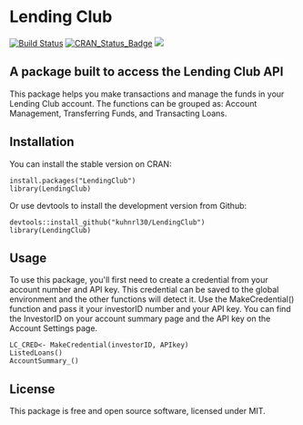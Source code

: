 # Lending Club  
[![Build Status](https://travis-ci.org/kuhnrl30/LendingClub.svg?branch=master)](https://travis-ci.org/kuhnrl30/LendingClub)
[![CRAN\_Status\_Badge](http://www.r-pkg.org/badges/version/LendingClub)](https://cran.r-project.org/package=LendingClub)
<img src= "https://cranlogs.r-pkg.org/badges/grand-total/LendingClub" />


## A package built to access the Lending Club API  
This package helps you make transactions and manage the funds in your Lending Club account. 
The functions can be grouped as: Account Management, Transferring Funds, and 
Transacting Loans.

## Installation
You can install the stable version on CRAN:
```
install.packages("LendingClub")
library(LendingClub)
```

Or use devtools to install the development version from Github:
```
devtools::install_github("kuhnrl30/LendingClub")
library(LendingClub)
```

## Usage 
To use this package, you'll first need to create a credential from your account 
number and API key. This credential can be saved to the global environment and 
the other functions will detect it. Use the MakeCredential() function and pass 
it your investorID number and your API key. You can find the InvestorID on your 
account summary page and the API key on the Account Settings page. 

```
LC_CRED<- MakeCredential(investorID, APIkey)
ListedLoans()
AccountSummary_()
```

## License
This package is free and open source software, licensed under MIT.
